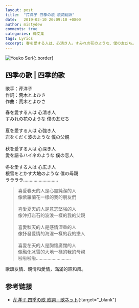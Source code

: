 ```yaml
---
layout: post
title:  "芹洋子 四季の歌 歌詞翻訳"
date:   2019-02-10 20:09:10 +0800
author: mistydew
comments: true
categories: 译文集
tags: Lyrics
excerpt: 春を愛する人は、心清き人。すみれの花のような、僕の友だち。
---
```

![Youko Seri](https://mistydew.github.io/assets/images/cover/misc/Youko%20Seri.jpg){:.border}

## 四季の歌 | 四季的歌

歌手：芹洋子<br>
作詞：荒木とよひさ<br>
作曲：荒木とよひさ

<div class="lyric-original">
<p>
春を愛する人は 心清き人<br>
すみれの花のような 僕の友だち<br>
<br>
夏を愛する人は 心強き人<br>
岩をくだく波のような 僕の父親<br>
<br>
秋を愛する人は 心深き人<br>
愛を語るハイネのような 僕の恋人<br>
<br>
冬を愛する人は 心広き人<br>
根雪をとかす大地のような 僕の母親<br>
ララララ………………………
</p>
</div>

<div class="lyric-translation">
<blockquote>
喜愛春天的人是心靈純潔的人<br>
像紫羅蘭花一樣的我的朋友們<br>
<br>
喜愛夏天的人是意志堅強的人<br>
像沖打岩石的波浪一樣的我的父親<br>
<br>
喜愛秋天的人是感情深重的人<br>
像抒發愛情的海涅一樣的我的戀人<br>
<br>
喜愛冬天的人是胸懷廣闊的人<br>
像融化冰雪的大地一樣的我的母親<br>
啦啦啦啦...........................
</blockquote>
</div>

歌頌友情、親情和愛情，滿滿的昭和風。

## 参考链接

* [芹洋子 四季の歌 歌詞 - 歌ネット](https://www.uta-net.com/song/2406){:target="_blank"}
